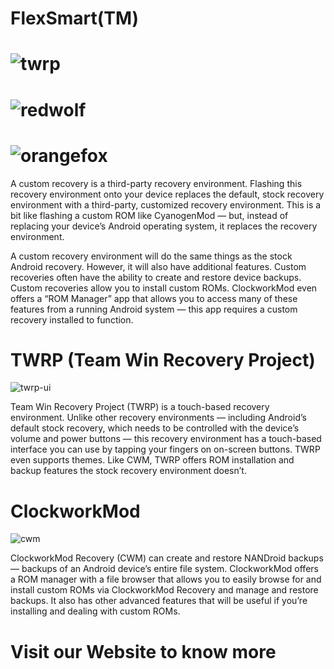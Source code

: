 # FlexSmart(TM)
# ![twrp](https://img.xda-cdn.com/LKTLys_T_VZcZe9eQEq6EeyoMV4=/https%3A%2F%2Fimg.xda-cdn.com%2FpSvihPyfhapF9LoHqaNVoQ9y7kw%3D%2Fhttp%253A%252F%252Flh3.googleusercontent.com%252F2HtVAF5zfNMlmKhF0QYqCSr1rsstB1btNfdKl7WvGTcZkOSKCYNxdXwsSizx9VhiPg%253Dw300)
# ![redwolf](https://redwolfrecovery.github.io/assets/images/logo-1-540x144.png)
# ![orangefox](https://img.xda-cdn.com/6Do3UIMhTaP5Fy7bxNg21mHsR_0=/https%3A%2F%2Fimage.ibb.co%2FcTMWux%2Flogo.jpg)

A custom recovery is a third-party recovery environment. Flashing this recovery environment onto your device replaces the default, stock recovery environment with a third-party, customized recovery environment. This is a bit like flashing a custom ROM like CyanogenMod — but, instead of replacing your device’s Android operating system, it replaces the recovery environment.

A custom recovery environment will do the same things as the stock Android recovery. However, it will also have additional features. Custom recoveries often have the ability to create and restore device backups. Custom recoveries allow you to install custom ROMs. ClockworkMod even offers a “ROM Manager” app that allows you to access many of these features from a running Android system — this app requires a custom recovery installed to function.

# TWRP (Team Win Recovery Project)
![twrp-ui](https://www.howtogeek.com/wp-content/uploads/2014/07/team-win-recovery-project-twrp-screenshot.png)

Team Win Recovery Project (TWRP) is a touch-based recovery environment. Unlike other recovery environments — including Android’s default stock recovery, which needs to be controlled with the device’s volume and power buttons — this recovery environment has a touch-based interface you can use by tapping your fingers on on-screen buttons. TWRP even supports themes. Like CWM, TWRP offers ROM installation and backup features the stock recovery environment doesn’t.

# ClockworkMod
![cwm](https://www.howtogeek.com/wp-content/uploads/2014/07/clockworkmod-custom-recovery.jpg)

ClockworkMod Recovery (CWM) can create and restore NANDroid backups — backups of an Android device’s entire file system. ClockworkMod offers a ROM manager with a file browser that allows you to easily browse for and install custom ROMs via ClockworkMod Recovery and manage and restore backups. It also has other advanced features that will be useful if you’re installing and dealing with custom ROMs.

# Visit our Website to know more
<meta name="google-site-verification" content="7fmJabrgYbQYr41rktmKTknQD4CJg1yqfBxhnWxqYMc" />
